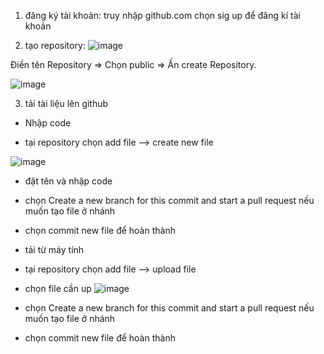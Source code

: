 1. đăng ký tài khoản: truy nhập github.com chọn sig up để đăng kí tài khoản  

2. tạo repository: ![image](https://user-images.githubusercontent.com/92305335/138998333-a5f408c2-7428-489a-9b3d-0ae245098a2f.png)

Điền tên Repository => Chọn public => Ấn create Repository.

![image](https://user-images.githubusercontent.com/92305335/138998478-d8391d37-90db-44c2-8f91-880bef61a94c.png)

3. tải tài liệu lên github

+ Nhập code

- tại repository chọn add file --> create new file 

![image](https://user-images.githubusercontent.com/92305335/138998800-44e5766b-e104-4999-b2d9-071c5ff952e7.png)

- đặt tên và nhập code 

- chọn Create a new branch for this commit and start a pull request nếu muốn tạo file ở nhánh  

- chọn commit new file để hoàn thành

+ tải từ máy tính 

- tại repository chọn add file --> upload file

- chọn file cần up ![image](https://user-images.githubusercontent.com/92305335/138999248-e95a7e86-2c7c-4318-86c0-45e042d940a4.png)

- chọn Create a new branch for this commit and start a pull request nếu muốn tạo file ở nhánh  

- chọn commit new file để hoàn thành




